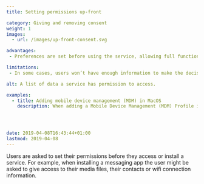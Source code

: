 ```yaml
---
title: Setting permissions up-front

category: Giving and removing consent
weight: 1
images:
  - url: /images/up-front-consent.svg

advantages:
 - Preferences are set before using the service, allowing full functionality straight away

limitations:
 - In some cases, users won’t have enough information to make the decision. In this case might be useful to use <a href="/just-in-time-consent">just-in-time consent</a>

alt: A list of data a service has permission to access.

examples:
  - title: Adding mobile device management (MDM) in MacOS
    description: When adding a Mobile Device Management (MDM) Profile in macOS the permissions necessary for performing remote management are presented up-front. Setting permissions up-front makes sense in this case as it’s not possible to seek consent when trying to remotely wipe a laptop which is lost or stolen.




date: 2019-04-08T16:43:44+01:00
lastmod: 2019-04-08
---
```


Users are asked to set their permissions before they access or install a service. For example, when installing a messaging app the user might be asked to give access to their media files, their contacts or wifi connection information.
